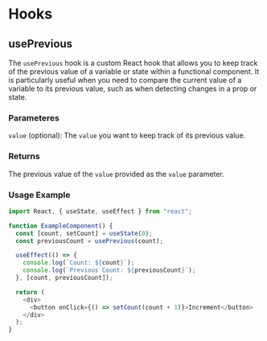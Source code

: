 # Hooks

## usePrevious

The `usePrevious` hook is a custom React hook that allows you to keep track of the previous value of a variable or state within a functional component. It is particularly useful when you need to compare the current value of a variable to its previous value, such as when detecting changes in a prop or state.

### Parameteres

`value` (optional): The `value` you want to keep track of its previous value.

### Returns

The previous value of the `value` provided as the `value` parameter.

### Usage Example

```javascript
import React, { useState, useEffect } from "react";

function ExampleComponent() {
  const [count, setCount] = useState(0);
  const previousCount = usePrevious(count);

  useEffect(() => {
    console.log(`Count: ${count}`);
    console.log(`Previous Count: ${previousCount}`);
  }, [count, previousCount]);

  return (
    <div>
      <button onClick={() => setCount(count + 1)}>Increment</button>
    </div>
  );
}
```
